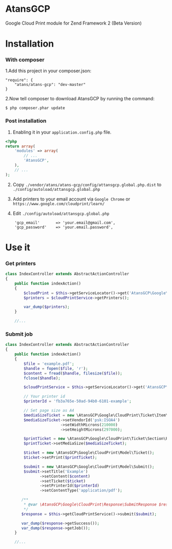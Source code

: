 AtansGCP
========
Google Cloud Print module for Zend Framework 2 (Beta Version)

Installation
============

### With composer

1.Add this project in your composer.json:

    "require": {
        "atans/atans-gcp": "dev-master"
    }

2.Now tell composer to download AtansGCP by running the command:

    $ php composer.phar update

### Post installation


1. Enabling it in your `application.config.php` file.

```php
<?php
return array(
    'modules' => array(
        // ...
        'AtansGCP',
    ),
    // ...
);
```

2. Copy `./vendor/atans/atans-gcp/config/attansgcp.global.php.dist` to `./config/autoload/attansgcp.global.php`

3. Add printers to your email account via `Google Chrome` or `https://www.google.com/cloudprint/learn/`


4. Edit `./config/autoload/attansgcp.global.php`
```
    'gcp_email'       => 'your.email@gmail.com',
    'gcp_password'    => 'your.email.password',
```

Use it
======

### Get printers

```php
class IndexController extends AbstractActionController
{
    public function indexAction()
    {
        $cloudPrint = $this->getServiceLocator()->get('AtansGCP\Google\CloudPrint\CloudPrint');
        $printers = $cloudPrintService->getPrinters();

        var_dump($printers);
    }

    //...
```


### Submit job

```php
class IndexController extends AbstractActionController
{
    public function indexAction()
    {
        $file = 'example.pdf';
        $handle = fopen($file, 'r');
        $content = fread($handle, filesize($file));
        fclose($handle);

        $cloudPrintService = $this->getServiceLocator()->get('AtansGCP\Google\CloudPrint\CloudPrint');

        // Your printer id
        $printerId = 'fb3a765e-50ad-94b0-6101-example';

        // Set page size as A4
        $mediaSizeTicket = new \AtansGCP\Google\CloudPrint\Ticket\Item\MediaSizeTicketItem();
        $mediaSizeTicket->setVendorId('psk:ISOA4')
                        ->setWidthMicrons(210000)
                        ->setHeightMicrons(297000);

        $printTicket = new \AtansGCP\Google\CloudPrint\Ticket\Section\PrintTicketSection();
        $printTicket->setMediaSize($mediaSizeTicket);

        $ticket = new \AtansGCP\Google\CloudPrint\Model\Ticket();
        $ticket->setPrint($printTicket);

        $submit = new \AtansGCP\Google\CloudPrint\Model\Submit();
        $submit->setTitle('Example')
               ->setContent($content)
               ->setTicket($ticket)
               ->setPrinterId($printerId)
               ->setContentType('application/pdf');

       /**
        * @var \AtansGCP\Google\CloudPrint\Response\SubmitResponse $response
        */
       $response = $this->getCloudPrintService()->submit($submit);

       var_dump($response->getSuccess());
       var_dump($response->getJob());
    }

    //...
```